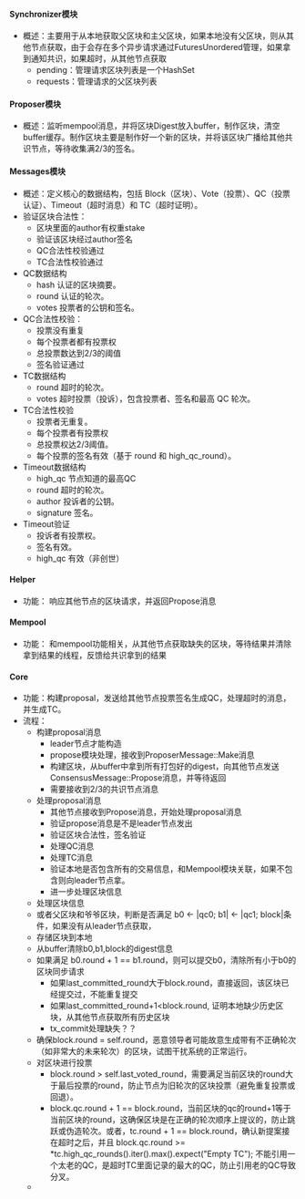 #### Synchronizer模块
- 概述：主要用于从本地获取父区块和主父区块，如果本地没有父区块，则从其他节点获取，由于会存在多个异步请求通过FuturesUnordered管理，如果拿到通知共识，如果超时，从其他节点获取
  - pending：管理请求区块列表是一个HashSet
  - requests：管理请求的父区块列表
#### Proposer模块
- 概述：监听mempool消息，并将区块Digest放入buffer，制作区块，清空buffer缓存。制作区块主要是制作好一个新的区块，并将该区块广播给其他共识节点，等待收集满2/3的签名。
#### Messages模块
- 概述：定义核心的数据结构，包括 Block（区块）、Vote（投票）、QC（投票认证）、Timeout（超时消息）和 TC（超时证明）。
- 验证区块合法性：
  - 区块里面的author有权重stake
  - 验证该区块经过author签名
  - QC合法性校验通过
  - TC合法性校验通过
- QC数据结构
  - hash 认证的区块摘要。
  - round 认证的轮次。
  - votes 投票者的公钥和签名。
- QC合法性校验：
  - 投票没有重复
  - 每个投票者都有投票权
  - 总投票数达到2/3的阈值
  - 签名验证通过
- TC数据结构
  - round 超时的轮次。
  - votes 超时投票（投诉），包含投票者、签名和最高 QC 轮次。
- TC合法性校验
  -  投票者无重复。
  -  每个投票者有投票权
  -  总投票权达2/3阈值。
  -  每个投票的签名有效（基于 round 和 high_qc_round）。
- Timeout数据结构
  - high_qc 节点知道的最高QC  
  - round 超时的轮次。
  - author 投诉者的公钥。
  - signature 签名。
- Timeout验证
  - 投诉者有投票权。
  - 签名有效。
  - high_qc 有效（非创世）
#### Helper
- 功能： 响应其他节点的区块请求，并返回Propose消息
#### Mempool
- 功能： 和mempool功能相关，从其他节点获取缺失的区块，等待结果并清除拿到结果的线程，反馈给共识拿到的结果
#### Core
- 功能：构建proposal，发送给其他节点投票签名生成QC，处理超时的消息，并生成TC。
- 流程：
  - 构建proposal消息
    - leader节点才能构造
    - propose模块处理，接收到ProposerMessage::Make消息
    - 构建区块，从buffer中拿到所有打包好的digest，向其他节点发送ConsensusMessage::Propose消息，并等待返回
    - 需要接收到2/3的共识节点消息
  - 处理proposal消息
    - 其他节点接收到Propose消息，开始处理proposal消息
    - 验证propose消息是不是leader节点发出
    - 验证区块合法性，签名验证
    - 处理QC消息
    - 处理TC消息
    - 验证本地是否包含所有的交易信息，和Mempool模块关联，如果不包含则向leader节点拿。
    - 进一步处理区块信息
  - 处理区块信息
  - 或者父区块和爷爷区块，判断是否满足 b0 <- |qc0; b1| <- |qc1; block|条件，如果没有从leader节点获取，
  - 存储区块到本地
  - 从buffer清除b0,b1,block的digest信息
  - 如果满足 b0.round + 1 == b1.round，则可以提交b0，清除所有小于b0的区块同步请求
    - 如果last_committed_round大于block.round，直接返回，该区块已经提交过，不能重复提交
    - 如果last_committed_round+1<block.round, 证明本地缺少历史区块，从其他节点获取所有历史区块
    - tx_commit处理缺失？？
  - 确保block.round = self.round，恶意领导者可能故意生成带有不正确轮次（如非常大的未来轮次）的区块，试图干扰系统的正常运行。
  - 对区块进行投票
    - block.round > self.last_voted_round，需要满足当前区块的round大于最后投票的round，防止节点为旧轮次的区块投票（避免重复投票或回退）。
    - block.qc.round + 1 == block.round，当前区块的qc的round+1等于当前区块的round，这确保区块是在正确的轮次顺序上提议的，防止跳跃或伪造轮次。或者，tc.round + 1 == block.round，确认新提案接在超时之后，并且 block.qc.round >= *tc.high_qc_rounds().iter().max().expect("Empty TC"); 不能引用一个太老的QC，是超时TC里面记录的最大的QC，防止引用老的QC导致分叉。
  - 

